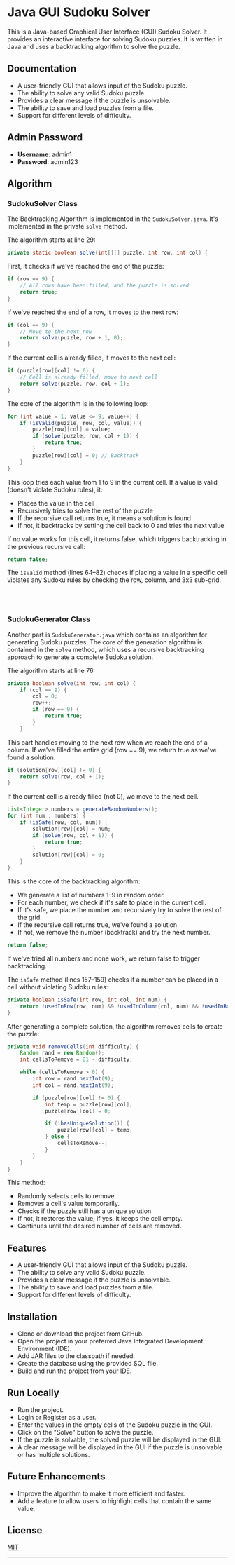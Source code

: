 # Java GUI Sudoku Solver

This is a Java-based Graphical User Interface (GUI) Sudoku Solver. It provides an interactive interface for solving Sudoku puzzles. It is written in Java and uses a backtracking algorithm to solve the puzzle.

## Documentation

* A user-friendly GUI that allows input of the Sudoku puzzle.
* The ability to solve any valid Sudoku puzzle.
* Provides a clear message if the puzzle is unsolvable.
* The ability to save and load puzzles from a file.
* Support for different levels of difficulty.

## Admin Password

* **Username**: admin1
* **Password**: admin123

## Algorithm

### SudokuSolver Class

The Backtracking Algorithm is implemented in the `SudokuSolver.java`. It's implemented in the private `solve` method.

The algorithm starts at line 29:

```java
private static boolean solve(int[][] puzzle, int row, int col) {
```

First, it checks if we've reached the end of the puzzle:

```java
if (row == 9) {
    // All rows have been filled, and the puzzle is solved
    return true;
}
```

If we've reached the end of a row, it moves to the next row:

```java
if (col == 9) {
    // Move to the next row
    return solve(puzzle, row + 1, 0);
}
```

If the current cell is already filled, it moves to the next cell:

```java
if (puzzle[row][col] != 0) {
    // Cell is already filled, move to next cell
    return solve(puzzle, row, col + 1);
}
```

The core of the algorithm is in the following loop:

```java
for (int value = 1; value <= 9; value++) {
    if (isValid(puzzle, row, col, value)) {
        puzzle[row][col] = value;
        if (solve(puzzle, row, col + 1)) {
            return true;
        }
        puzzle[row][col] = 0; // Backtrack
    }
}
```

This loop tries each value from 1 to 9 in the current cell. If a value is valid (doesn't violate Sudoku rules), it:

* Places the value in the cell
* Recursively tries to solve the rest of the puzzle
* If the recursive call returns true, it means a solution is found
* If not, it backtracks by setting the cell back to 0 and tries the next value

If no value works for this cell, it returns false, which triggers backtracking in the previous recursive call:

```java
return false;
```

The `isValid` method (lines 64–82) checks if placing a value in a specific cell violates any Sudoku rules by checking the row, column, and 3x3 sub-grid.

<br><br>

### SudokuGenerator Class

Another part is `SudokuGenerator.java` which contains an algorithm for generating Sudoku puzzles. The core of the generation algorithm is contained in the `solve` method, which uses a recursive backtracking approach to generate a complete Sudoku solution.

The algorithm starts at line 76:

```java
private boolean solve(int row, int col) {
    if (col == 9) {
        col = 0;
        row++;
        if (row == 9) {
            return true;
        }
    }
```

This part handles moving to the next row when we reach the end of a column. If we've filled the entire grid (row == 9), we return true as we've found a solution.

```java
if (solution[row][col] != 0) {
    return solve(row, col + 1);
}
```

If the current cell is already filled (not 0), we move to the next cell.

```java
List<Integer> numbers = generateRandomNumbers();
for (int num : numbers) {
    if (isSafe(row, col, num)) {
        solution[row][col] = num;
        if (solve(row, col + 1)) {
            return true;
        }
        solution[row][col] = 0;
    }
}
```

This is the core of the backtracking algorithm:

* We generate a list of numbers 1–9 in random order.
* For each number, we check if it's safe to place in the current cell.
* If it's safe, we place the number and recursively try to solve the rest of the grid.
* If the recursive call returns true, we've found a solution.
* If not, we remove the number (backtrack) and try the next number.

```java
return false;
```

If we've tried all numbers and none work, we return false to trigger backtracking.

The `isSafe` method (lines 157–159) checks if a number can be placed in a cell without violating Sudoku rules:

```java
private boolean isSafe(int row, int col, int num) {
    return !usedInRow(row, num) && !usedInColumn(col, num) && !usedInBox(row - row % 3, col - col % 3, num);
}
```

After generating a complete solution, the algorithm removes cells to create the puzzle:

```java
private void removeCells(int difficulty) {
    Random rand = new Random();
    int cellsToRemove = 81 - difficulty;

    while (cellsToRemove > 0) {
        int row = rand.nextInt(9);
        int col = rand.nextInt(9);

        if (puzzle[row][col] != 0) {
            int temp = puzzle[row][col];
            puzzle[row][col] = 0;

            if (!hasUniqueSolution()) {
                puzzle[row][col] = temp;
            } else {
                cellsToRemove--;
            }
        }
    }
}
```

This method:

* Randomly selects cells to remove.
* Removes a cell's value temporarily.
* Checks if the puzzle still has a unique solution.
* If not, it restores the value; if yes, it keeps the cell empty.
* Continues until the desired number of cells are removed.

## Features

* A user-friendly GUI that allows input of the Sudoku puzzle.
* The ability to solve any valid Sudoku puzzle.
* Provides a clear message if the puzzle is unsolvable.
* The ability to save and load puzzles from a file.
* Support for different levels of difficulty.

## Installation

* Clone or download the project from GitHub.
* Open the project in your preferred Java Integrated Development Environment (IDE).
* Add JAR files to the classpath if needed.
* Create the database using the provided SQL file.
* Build and run the project from your IDE.

## Run Locally

* Run the project.
* Login or Register as a user.
* Enter the values in the empty cells of the Sudoku puzzle in the GUI.
* Click on the "Solve" button to solve the puzzle.
* If the puzzle is solvable, the solved puzzle will be displayed in the GUI.
* A clear message will be displayed in the GUI if the puzzle is unsolvable or has multiple solutions.

## Future Enhancements

* Improve the algorithm to make it more efficient and faster.
* Add a feature to allow users to highlight cells that contain the same value.

## License

[MIT](https://choosealicense.com/licenses/mit/)

---
